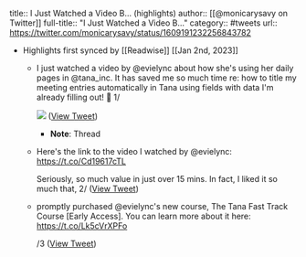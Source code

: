 title:: I Just Watched a Video B... (highlights)
author:: [[@monicarysavy on Twitter]]
full-title:: "I Just Watched a Video B..."
category:: #tweets
url:: https://twitter.com/monicarysavy/status/1609191232256843782

- Highlights first synced by [[Readwise]] [[Jan 2nd, 2023]]
	- I just watched a video by @evielync about how she's using her daily pages in @tana_inc. It has saved me so much time re: how to title my meeting entries automatically in Tana using fields with data I'm already filling out! 🎉 1/ 
	  
	  ![](https://pbs.twimg.com/media/FlT-SdVWQAI3RtD.jpg) ([View Tweet](https://twitter.com/monicarysavy/status/1609191232256843782))
		- **Note**: Thread
	- Here's the link to the video I watched by @evielync: https://t.co/Cd19617cTL
	  
	  Seriously, so much value in just over 15 mins. In fact, I liked it so much that, 2/ ([View Tweet](https://twitter.com/monicarysavy/status/1609191234459041793))
	- promptly purchased @evielync's new course, The Tana Fast Track Course [Early Access]. You can learn more about it here: https://t.co/Lk5cVrXPFo
	  
	  /3 ([View Tweet](https://twitter.com/monicarysavy/status/1609191236501487616))